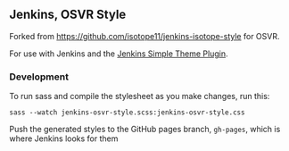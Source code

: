## Jenkins, OSVR Style
Forked from <https://github.com/isotope11/jenkins-isotope-style> for OSVR.

For use with Jenkins and the [Jenkins Simple Theme Plugin][simple_theme].

### Development
To run sass and compile the stylesheet as you make changes, run this:

    sass --watch jenkins-osvr-style.scss:jenkins-osvr-style.css

Push the generated styles to the GitHub pages branch, `gh-pages`, which is where Jenkins looks for them

[sass]: http://sass-lang.com/
[simple_theme]: https://wiki.jenkins-ci.org/display/JENKINS/Simple+Theme+Plugin
